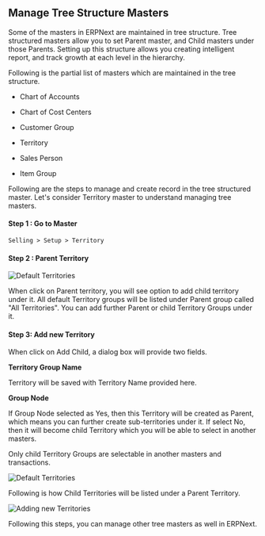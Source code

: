 ## Manage Tree Structure Masters

Some of the masters in ERPNext are maintained in tree structure. Tree structured masters allow you to set Parent master, and Child masters under those Parents. Setting up this structure allows you creating intelligent report, and track growth at each level in the hierarchy.

Following is the partial list of masters which are maintained in the tree structure.

*   Chart of Accounts
    
*   Chart of Cost Centers
    
*   Customer Group
    
*   Territory
    
*   Sales Person
    
*   Item Group
    

Following are the steps to manage and create record in the tree structured master. Let's consider Territory master to understand managing tree masters.

#### Step 1 : Go to Master

`Selling > Setup > Territory`

#### Step 2 : Parent Territory

![Default Territories](https://docs.erpnext.com/files/territory-2.png)

When click on Parent territory, you will see option to add child territory under it. All default Territory groups will be listed under Parent group called "All Territories". You can add further Parent or child Territory Groups under it.

#### Step 3: Add new Territory

When click on Add Child, a dialog box will provide two fields.

**Territory Group Name**

Territory will be saved with Territory Name provided here.

**Group Node**

If Group Node selected as Yes, then this Territory will be created as Parent, which means you can further create sub-territories under it. If select No, then it will become child Territory which you will be able to select in another masters.

Only child Territory Groups are selectable in another masters and transactions.

![Default Territories](https://docs.erpnext.com/files/territory-1.gif)

Following is how Child Territories will be listed under a Parent Territory.

![Adding new Territories](https://docs.erpnext.com/files/territory-3.png)

Following this steps, you can manage other tree masters as well in ERPNext.